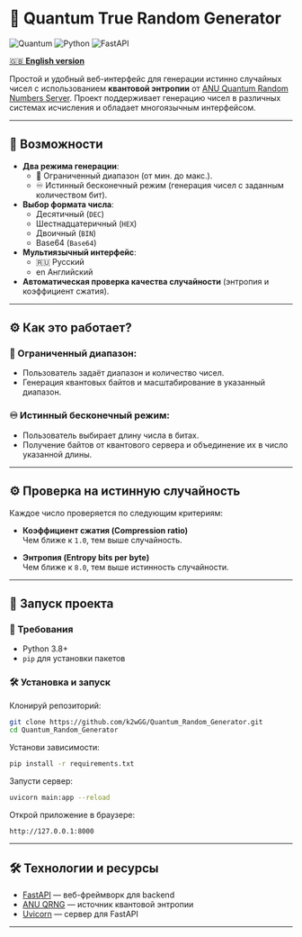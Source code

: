 # 🎲 Quantum True Random Generator

![Quantum](https://img.shields.io/badge/random-quantum-blue.svg)
![Python](https://img.shields.io/badge/python-3.8%2B-green.svg)
![FastAPI](https://img.shields.io/badge/FastAPI-Framework-009688?logo=fastapi)

[🇬🇧 **English version**](README_EN.md)

Простой и удобный веб-интерфейс для генерации истинно случайных чисел с использованием **квантовой энтропии** от [ANU Quantum Random Numbers Server](https://qrng.anu.edu.au/). Проект поддерживает генерацию чисел в различных системах исчисления и обладает многоязычным интерфейсом.

---

## 🚀 Возможности

- **Два режима генерации**:
  - 🎯 Ограниченный диапазон (от мин. до макс.).
  - ♾️ Истинный бесконечный режим (генерация чисел с заданным количеством бит).
- **Выбор формата числа**:
  - Десятичный (`DEC`)
  - Шестнадцатеричный (`HEX`)
  - Двоичный (`BIN`)
  - Base64 (`Base64`)
- **Мультиязычный интерфейс**:
  - 🇷🇺 Русский
  - en Английский
- **Автоматическая проверка качества случайности** (энтропия и коэффициент сжатия).

---

## ⚙️ Как это работает?

### 🎯 Ограниченный диапазон:
- Пользователь задаёт диапазон и количество чисел.
- Генерация квантовых байтов и масштабирование в указанный диапазон.

### ♾️ Истинный бесконечный режим:
- Пользователь выбирает длину числа в битах.
- Получение байтов от квантового сервера и объединение их в число указанной длины.

---

## ⚙️ Проверка на истинную случайность

Каждое число проверяется по следующим критериям:

- **Коэффициент сжатия (Compression ratio)**  
  Чем ближе к `1.0`, тем выше случайность.

- **Энтропия (Entropy bits per byte)**  
  Чем ближе к `8.0`, тем выше истинность случайности.

---

## 🚀 Запуск проекта

### 📌 Требования

- Python 3.8+
- `pip` для установки пакетов

### 🛠️ Установка и запуск

Клонируй репозиторий:

```bash
git clone https://github.com/k2wGG/Quantum_Random_Generator.git
cd Quantum_Random_Generator
```

Установи зависимости:

```bash
pip install -r requirements.txt
```

Запусти сервер:

```bash
uvicorn main:app --reload
```

Открой приложение в браузере:

```
http://127.0.0.1:8000
```

---

## 🛠️ Технологии и ресурсы

- [FastAPI](https://fastapi.tiangolo.com/) — веб-фреймворк для backend
- [ANU QRNG](https://qrng.anu.edu.au/) — источник квантовой энтропии
- [Uvicorn](https://www.uvicorn.org/) — сервер для FastAPI

---

